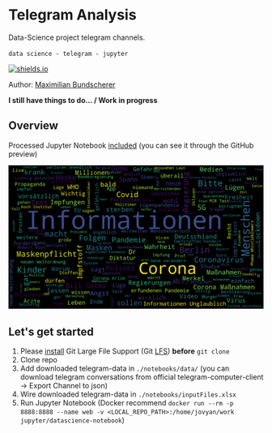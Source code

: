 # Telegram Analysis

Data-Science project telegram channels.

``data science - telegram - jupyter``

[![shields.io](http://img.shields.io/badge/license-Apache2-blue.svg)](http://www.apache.org/licenses/LICENSE-2.0.txt)

Author: [Maximilian Bundscherer](https://bundscherer-online.de)

**I still have things to do... / Work in progress**

## Overview

Processed Jupyter Notebook [included](./notebooks/Telegram.ipynb) (you can see it through the GitHub preview)

![](./docs/wordCloudExample.png)

## Let's get started

1. Please [install](https://github.com/git-lfs/git-lfs/wiki/Installation) Git Large File Support (Git [LFS](https://git-lfs.github.com/)) **before** ``git clone``
2. Clone repo
3. Add downloaded telegram-data in ``./notebooks/data/`` (you can download telegram conversations from official telegram-computer-client -> Export Channel to json)
4. Wire downloaded telegram-data in ``./notebooks/inputFiles.xlsx``
5. Run Jupyter Notebook (Docker recommend ``docker run --rm -p 8888:8888 --name web -v <LOCAL_REPO_PATH>:/home/jovyan/work jupyter/datascience-notebook``)
